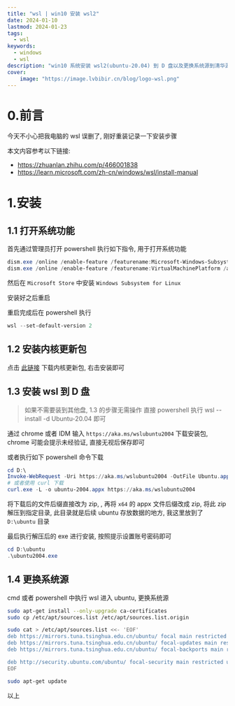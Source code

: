 ```yaml
---
title: "wsl | win10 安装 wsl2"
date: 2024-01-10
lastmod: 2024-01-23
tags:
  - wsl
keywords:
  - windows
  - wsl
description: "win10 系统安装 wsl2(ubuntu-20.04) 到 D 盘以及更换系统源到清华源"
cover:
    image: "https://image.lvbibir.cn/blog/logo-wsl.png"
---
```


# 0.前言

今天不小心把我电脑的 wsl 误删了, 刚好重装记录一下安装步骤

本文内容参考以下链接:

- <https://zhuanlan.zhihu.com/p/466001838>
- <https://learn.microsoft.com/zh-cn/windows/wsl/install-manual>

# 1.安装

## 1.1 打开系统功能

首先通过管理员打开 powershell 执行如下指令, 用于打开系统功能

```powershell
dism.exe /online /enable-feature /featurename:Microsoft-Windows-Subsystem-Linux /all /norestart
dism.exe /online /enable-feature /featurename:VirtualMachinePlatform /all /norestart
```

然后在 `Microsoft Store` 中安装 `Windows Subsystem for Linux`

安装好之后重启

重启完成后在 powershell 执行

```powershell
wsl --set-default-version 2
```

## 1.2 安装内核更新包

点击 [此链接](https://wslstorestorage.blob.core.windows.net/wslblob/wsl_update_x64.msi) 下载内核更新包, 右击安装即可

## 1.3 安装 wsl 到 D 盘

> 如果不需要装到其他盘, 1.3 的步骤无需操作
> 直接 powershell 执行 wsl --install -d Ubuntu-20.04 即可

通过 chrome 或者 IDM 输入 `https://aka.ms/wslubuntu2004` 下载安装包, chrome 可能会提示未经验证, 直接无视后保存即可

或者执行如下 powershell 命令下载

```powershell
cd D:\
Invoke-WebRequest -Uri https://aka.ms/wslubuntu2004 -OutFile Ubuntu.appx -UseBasicParsing
# 或者使用 curl 下载
curl.exe -L -o ubuntu-2004.appx https://aka.ms/wslubuntu2004
```

将下载后的文件后缀直接改为 zip, , 再将 `x64` 的 appx 文件后缀改成 zip, 将此 zip 解压到指定目录, 此目录就是后续 ubuntu 存放数据的地方, 我这里放到了 `D:\ubuntu` 目录

最后执行解压后的 exe 进行安装, 按照提示设置账号密码即可

```powershell
cd D:\ubuntu
.\ubuntu2004.exe
```

## 1.4 更换系统源

cmd 或者 powershell 中执行 wsl 进入 ubuntu, 更换系统源

```bash
sudo apt-get install --only-upgrade ca-certificates
sudo cp /etc/apt/sources.list /etc/apt/sources.list.origin

sudo cat > /etc/apt/sources.list <<- 'EOF'
deb https://mirrors.tuna.tsinghua.edu.cn/ubuntu/ focal main restricted universe multiverse
deb https://mirrors.tuna.tsinghua.edu.cn/ubuntu/ focal-updates main restricted universe multiverse
deb https://mirrors.tuna.tsinghua.edu.cn/ubuntu/ focal-backports main restricted universe multiverse

deb http://security.ubuntu.com/ubuntu/ focal-security main restricted universe multiverse
EOF

sudo apt-get update
```

以上
